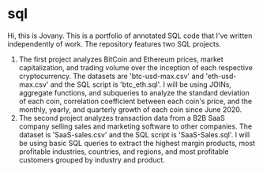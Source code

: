 # sql

Hi, this is Jovany. This is a portfolio of annotated SQL code that I've written independently of work. The repository features two SQL projects.
1) The first project analyzes BitCoin and Ethereum prices, market capitalization, and trading volume over the inception of each respective cryptocurrency. The datasets are 'btc-usd-max.csv' and 'eth-usd-max.csv' and the SQL script is 'btc_eth.sql'. I will be using JOINs, aggregate functions, and subqueries to analyze the standard deviation of each coin, correlation coefficient between each coin's price, and the monthly, yearly, and quarterly growth of each coin since June 2020.
3) The second project analyzes transaction data from a B2B SaaS company selling sales and marketing software to other companies. The dataset is 'SaaS-sales.csv' and the SQL script is 'SaaS-Sales.sql'. I will be using basic SQL queries to extract the highest margin products, most  profitable industries, countries, and regions, and most profitable customers grouped by industry and product. 
